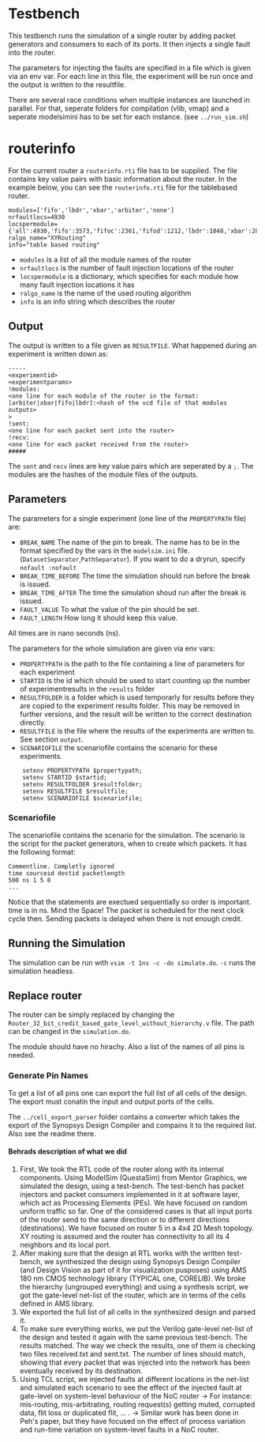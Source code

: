 # Testbench

This testbench runs the simulation of a single router by adding packet generators and consumers to each of its ports.
It then injects a single fault into the router.

The parameters for injecting the faults are specified in a file which is given via an env var.
For each line in this file, the experiment will be run once and the output is written to the resultfile.

There are several race conditions when multiple instances are launched in parallel. For that, seperate folders for compilation (vlib, vmap)
and a seperate modelsimini has to be set for each instance. (see `../run_sim.sh`)

# routerinfo
For the current router a `routerinfo.rti` file has to be supplied.
The file contains key value pairs with basic information about the router.
In the example below, you can see the `routerinfo.rti` file for the tablebased router.

```
modules=['fifo','lbdr','xbar','arbiter','none']
nrfaultlocs=4930
locspermodule={'all':4930,'fifo':3573,'fifoc':2361,'fifod':1212,'lbdr':1048,'xbar':288,'arbiter':21,'none':0}
ralgo_name="XYRouting"
info="table based routing"
```
 - `modules` is a list of all the module names of the router
 - `nrfaultlocs` is the number of fault injection locations of the router
 - `locspermodule` is a dictionary, which specifies for each module how many fault injection locations it has
 - `ralgo_name` is the name of the used routing algorithm
 - `info` is an info string which describes the router

## Output
The output is written to a file given as `RESULTFILE`.
What happened during an experiment is written down as:
```
-----
<experimentid>
<experimentparams>
!modules:
<one line for each module of the router in the format:
[arbiter|xbar|fifo|lbdr]:<hash of the vcd file of that modules outputs>
>
!sent:
<one line for each packet sent into the router>
!recv:
<one line for each packet received from the router>
#####
```
The `sent` and `recv` lines are key value pairs which are seperated by a `;`.
The modules are the hashes of the module files of the outputs.


## Parameters

The parameters for a single experiment (one line of the `PROPERTYPATH` file) are:
 - `BREAK_NAME` The name of the pin to break.
    The name has to be in the format specified by the vars in the `modelsim.ini` file. (`DatasetSeparator`,`PathSeparator`). If you want to do a dryrun, specify `nofault :nofault`
 - `BREAK_TIME_BEFORE` The time the simulation should run before the break is issued.
 - `BREAK_TIME_AFTER` The time the simulation shoud run after the break is issued.
 - `FAULT_VALUE` To what the value of the pin should be set.
 - `FAULT_LENGTH` How long it should keep this value.

 All times are in nano seconds (ns).

The parameters for the whole simulation are given via env vars:
    
- `PROPERTYPATH` is the path to the file containing a line of parameters for each experiment
- `STARTID` is the id which should be used to start counting up the number of experimentresults in the `results` folder
- `RESULTFOLDER` is a folder which is used temporarly for results before they are copied to the experiment results folder. This may be removed in further versions, and the result will be written to the correct destination directly.
- `RESULTFILE` is the file where the results of the experiments are written to. See section `output`.
- `SCENARIOFILE` the scenariofile contains the scenario for these experiments.
```
    setenv PROPERTYPATH $propertypath; 
    setenv STARTID $startid; 
    setenv RESULTFOLDER $resultfolder;
    setenv RESULTFILE $resultfile;
    setenv SCENARIOFILE $scenariofile;
```

### Scenariofile
The scenariofile contains the scenario for the simulation. The scenario is the script for the packet generators, when to create which packets.
It has the following format:

```
Commentline. Completly ignored
time sourceid destid packetlength
500 ns 1 5 8
...
```
Notice that the statements are exectued sequentially  so order is important.
time is in ns. Mind the Space! The packet is scheduled for the next clock cycle then.
Sending packets is delayed when there is not enough credit.

## Running the Simulation

The simulation can be run with `vsim -t 1ns -c -do simulate.do`. `-c` runs the simulation headless.


## Replace router

The router can be simply replaced by changing the `Router_32_bit_credit_based_gate_level_without_hierarchy.v` file. The path can be changed in the `simulation.do`.

The module should have no hirachy. Also a list of the names of all pins is needed.

### Generate Pin Names
To get a list of all pins one can export the full list of all cells of the design. The export must conatin the input and output ports of the cells.

The `../cell_export_parser` folder contains a converter which takes the export of the Synopsys Design Compiler and compains it to the required list.
Also see the readme there.



#### Behrads description of what we did


1) First, We took the RTL code of the router along with its internal components. Using ModelSim (QuestaSim) from Mentor Graphics, we simulated the design, using a test-bench. The test-bench has packet injectors and packet consumers implemented in it at software layer, which act as Processing Elements (PEs). We have focused on random uniform traffic so far. One of the considered cases is that all input ports of the router send to the same direction or to different directions (destinations).
We have focused on router 5 in a 4x4 2D Mesh topology. XY routing is assumed and the router has connectivity to all its 4 neighbors and its local port. 
2) After making sure that the design at RTL works with the written test-bench, we synthesized the design using Synopsys Design Compiler (and Design Vision as part of it for visualization pusposes) using AMS 180 nm CMOS technology library (TYPICAL one, CORELIB). We broke the hierarchy (ungrouped everything) and using a synthesis script, we got the gate-level net-list of the router, which are in terms of the cells defined in AMS library. 
3) We exported the full list of all cells in the synthesized design and parsed it. 
4) To make sure everything works, we put the Verilog gate-level net-list of the design and tested it again with the same previous test-bench. The results matched. The way we check the results, one of them is checking two files received.txt and sent.txt. The number of lines should match, showing that every packet that was injected into the network has been eventually received by its destination.  
5) Using TCL script, we injected faults at different locations in the net-list and simulated each scenario to see the effect of the injected fault at gate-level on system-level behaviour of the NoC router -> For instance: mis-routing, mis-arbitrating, routing request(s) getting muted, corrupted data, flit loss or duplicated flit, ... . -> Similar work has been done in Peh's paper, but they have focused on the effect of process variation and run-time variation on system-level faults in a NoC router. 